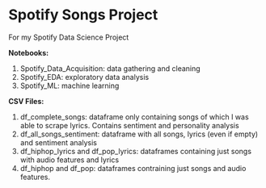 # Spotify Songs Project
For my Spotify Data Science Project

**Notebooks:**
1. Spotify_Data_Acquisition: data gathering and cleaning
2. Spotify_EDA: exploratory data analysis
3. Spotify_ML: machine learning

**CSV Files:**
1. df_complete_songs: dataframe only containing songs of which I was able to scrape lyrics. Contains sentiment and personality analysis
2. df_all_songs_sentiment: dataframe with all songs, lyrics (even if empty) and sentiment analysis
3. df_hiphop_lyrics and df_pop_lyrics: dataframes containing just songs with audio features and lyrics
4. df_hiphop and df_pop: dataframes contraining just songs and audio features.
